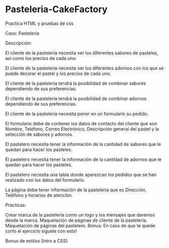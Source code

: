 # Pasteleria-CakeFactory
Practica HTML y pruebas de css

Caso: Pastelería

Descripción:

El cliente de la pastelería necesita ver los diferentes sabores de pasteles, así como los precios de cada uno.

El cliente de la pastelería necesita ver los diferentes adornos con los que se puede decorar el pastel y los precios de cada uno.

El cliente de la pastelería tendrá la posibilidad de combinar sabores dependiendo de sus preferencias.

El cliente de la pastelería tendrá la posibilidad de combinar adornos dependiendo de sus preferencias.

El cliente de la pastelería necesita poner en un formulario su pedido.

El formulario debe de contener los datos de contacto del cliente que son Nombre, Teléfono, Correo Electrónico, Descripción general del pastel y la selección de sabores y adornos.

El pastelero necesita tener la información de la cantidad de sabores que le quedan para hacer los pasteles.

El pastelero necesita tener la información de la cantidad de adornos que le quedan para hacer los pasteles.

El pastelero necesita una tabla donde aparezcan los pedidos que se han realizado con los datos del formulario.

La página debe tener información de la pastelería que es Dirección, Teléfono y horarios de atención.


Prácticas:

Crear marca de la pastelería como un logo y los mensajes que daremos desde la marca.
Maquetación de páginas de cliente de la pastelería.
Maquetación de páginas del pastelero.
Bonus: En caso de que te quede corto el ejercicio siguele con esto!

Bonus de estilos (Intro a CSS)
